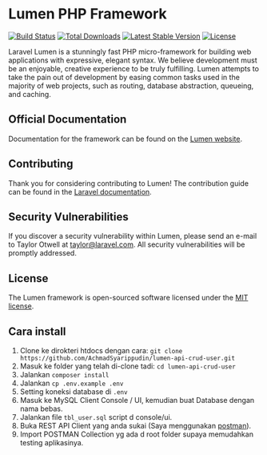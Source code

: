 # Lumen PHP Framework

[![Build Status](https://travis-ci.org/laravel/lumen-framework.svg)](https://travis-ci.org/laravel/lumen-framework)
[![Total Downloads](https://poser.pugx.org/laravel/lumen-framework/d/total.svg)](https://packagist.org/packages/laravel/lumen-framework)
[![Latest Stable Version](https://poser.pugx.org/laravel/lumen-framework/v/stable.svg)](https://packagist.org/packages/laravel/lumen-framework)
[![License](https://poser.pugx.org/laravel/lumen-framework/license.svg)](https://packagist.org/packages/laravel/lumen-framework)

Laravel Lumen is a stunningly fast PHP micro-framework for building web applications with expressive, elegant syntax. We believe development must be an enjoyable, creative experience to be truly fulfilling. Lumen attempts to take the pain out of development by easing common tasks used in the majority of web projects, such as routing, database abstraction, queueing, and caching.

## Official Documentation

Documentation for the framework can be found on the [Lumen website](https://lumen.laravel.com/docs).

## Contributing

Thank you for considering contributing to Lumen! The contribution guide can be found in the [Laravel documentation](https://laravel.com/docs/contributions).

## Security Vulnerabilities

If you discover a security vulnerability within Lumen, please send an e-mail to Taylor Otwell at taylor@laravel.com. All security vulnerabilities will be promptly addressed.

## License

The Lumen framework is open-sourced software licensed under the [MIT license](https://opensource.org/licenses/MIT).

## Cara install 
1. Clone ke dirokteri htdocs dengan cara: `git clone https://github.com/AchmadSyarippudin/lumen-api-crud-user.git`
2. Masuk ke folder yang telah di-clone tadi: `cd lumen-api-crud-user` 
3. Jalankan `composer install`
4. Jalankan `cp .env.example .env`
5. Setting koneksi database di `.env`
6. Masuk ke MySQL Client Console / UI, kemudian buat Database dengan nama bebas.
7. Jalankan file `tbl_user.sql` script d console/ui.
8. Buka REST API Client yang anda sukai (Saya menggunakan [postman](https://www.postman.com/downloads/)).
9. Import POSTMAN Collection yg ada d root folder supaya memudahkan testing aplikasinya.
 
